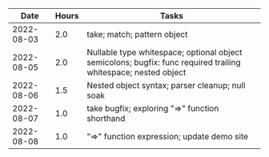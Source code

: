 | Date     | Hours | Tasks
|----------|-------|----------------------------------------------------------|
|2022-08-03| 2.0   | take; match; pattern object
|2022-08-05| 2.0   | Nullable type whitespace; optional object semicolons; bugfix: func required trailing whitespace; nested object
|2022-08-06| 1.5   | Nested object syntax; parser cleanup; null soak
|2022-08-07| 1.0   | take bugfix; exploring "=>" function shorthand
|2022-08-08| 1.0   | "=>" function expression; update demo site
